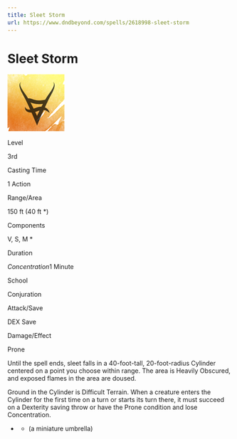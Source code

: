```yaml
---
title: Sleet Storm
url: https://www.dndbeyond.com/spells/2618998-sleet-storm
---
```


# Sleet Storm

![Sleet Storm](sleet-storm.png)

Level

3rd

Casting Time

1 Action

Range/Area

150 ft
(40 ft *)

Components

V, S, M *

Duration

*Concentration*1 Minute

School

Conjuration

Attack/Save

DEX Save

Damage/Effect

Prone

Until the spell ends, sleet falls in a 40-foot-tall, 20-foot-radius Cylinder centered on a point you choose within range. The area is Heavily Obscured, and exposed flames in the area are doused.

Ground in the Cylinder is Difficult Terrain. When a creature enters the Cylinder for the first time on a turn or starts its turn there, it must succeed on a Dexterity saving throw or have the Prone condition and lose Concentration.

* - (a miniature umbrella)